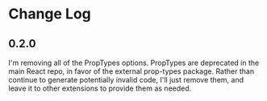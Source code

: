 # Change Log

## 0.2.0

I'm removing all of the PropTypes options.  PropTypes are deprecated in the main React repo, in favor of the external prop-types package.  Rather than continue to generate potentially invalid code, I'll just remove them, and leave it to other extensions to provide them as needed.